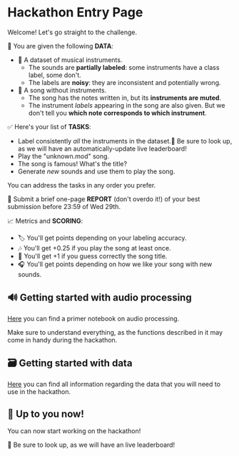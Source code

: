 # Hackathon Entry Page

Welcome! Let's go straight to the challenge.

📂 You are given the following **DATA**:

- 🎺 A dataset of musical instruments.
  - The sounds are **partially labeled**: some instruments have a class label, some don't.
  - The labels are **noisy**: they are inconsistent and potentially wrong.
- 🎼 A song without instruments.
  - The song has the notes written in, but its **instruments are muted**.
  - The instrument *labels* appearing in the song are also given. But we don't tell you **which note corresponds to which instrument**.

✅ Here's your list of **TASKS**:

- Label consistently *all* the instruments in the dataset.🏁 Be sure to look up, as we will have an automatically-update live leaderboard!
- Play the "unknown.mod" song.
- The song is famous! What's the title?
- Generate *new* sounds and use them to play the song.

You can address the tasks in any order you prefer.

📄 Submit a brief one-page **REPORT** (don't overdo it!) of your best submission before 23:59 of Wed 29th.

📈 Metrics and **SCORING**:

- 🏷️ You'll get points depending on your labeling accuracy.
- 🎶 You'll get +0.25 if you play the song at least once.
- 🤩 You'll get +1 if you guess correctly the song title.
- 🎧 You'll get points depending on how we like your song with new sounds.

## 🔊 Getting started with audio processing

[Here](https://github.com/ML-MSAI-2024-hackathon/audio-processing-starter-kit) you can find a primer notebook on audio processing.

Make sure to understand everything, as the functions described in it may come in handy during the hackathon.

## 🗃️ Getting started with data

[Here](https://github.com/ML-MSAI-2024-hackathon/data-starter-kit) you can find all information regarding the data that you will need to use in the hackathon.

## 🚀 Up to you now!

You can now start working on the hackathon!

🏁 Be sure to look up, as we will have an live leaderboard! 
